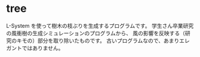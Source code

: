 tree
====
L-System を使って樹木の枝ぶりを生成するプログラムです。
学生さん卒業研究の風衝樹の生成シミュレーションのプログラムから、
風の影響を反映する（研究のキモの）部分を取り除いたものです。
古いプログラムなので、あまりエレガントではありません。
